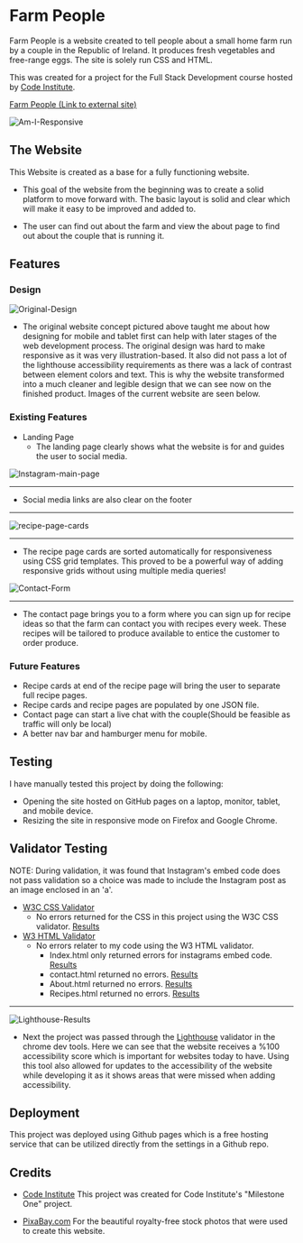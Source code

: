 # Farm People

Farm People is a website created to tell people about a small home farm run by a couple in the Republic of Ireland. It produces fresh vegetables and free-range eggs. The site is solely run CSS and HTML. 

This was created for a project for the Full Stack Development course hosted by [Code Institute](https://codeinstitute.net/ie/5-day-coding-challenge/?utm_term=code%20institute&utm_campaign=CI+-+IRL+-+Search+-+Brand&utm_source=adwords&utm_medium=ppc&hsa_acc=8983321581&hsa_cam=14304747355&hsa_grp=128775288209&hsa_ad=539453915484&hsa_src=g&hsa_tgt=kwd-319867646331&hsa_kw=code%20institute&hsa_mt=e&hsa_net=adwords&hsa_ver=3&gclid=Cj0KCQiAzMGNBhCyARIsANpUkzORRe5o1VJJG9_EwnX2Oxn-ftPjCcE-f8G-M0uOoLartu-8DkXRH5YaAozNEALw_wcB).

[Farm People (Link to external site)](https://dazhaze.github.io/Milestone-Project-One/index.html)

![Am-I-Responsive](https://raw.githubusercontent.com/DazHaze/Milestone-Project-One/main/assets/images/redo-readme/Am-I-Responsive.png)

## The Website

This Website is created as a base for a fully functioning website.

* This goal of the website from the beginning was to create a solid platform to move forward with. The basic layout is solid and clear which will make it easy to be improved and added to.

* The user can find out about the farm and view the about page to find out about the couple that is running it.
## Features

### **Design**
![Original-Design](https://raw.githubusercontent.com/DazHaze/Milestone-Project-One/main/assets/images/WebsiteConcept.png)

* The original website concept pictured above taught me about how designing for mobile and tablet first can help with later stages of the web development process. The original design was hard to make responsive as it was very illustration-based. It also did not pass a lot of the lighthouse accessibility requirements as there was a lack of contrast between element colors and text. This is why the website transformed into a much cleaner and legible design that we can see now on the finished product. Images of the current website are seen below.

### **Existing Features**

* Landing Page
  * The landing page clearly shows what the website is for and guides the user to social media.

![Instagram-main-page](https://raw.githubusercontent.com/DazHaze/Milestone-Project-One/main/assets/images/redo-readme/instagram-main-page.png)

----

* Social media links are also clear on the footer

----

![recipe-page-cards](https://raw.githubusercontent.com/DazHaze/Milestone-Project-One/main/assets/images/redo-readme/recipe-page-cards.png)

----

* The recipe page cards are sorted automatically for responsiveness using CSS grid templates. This proved to be a powerful way of adding responsive grids without using multiple media queries!

![Contact-Form](https://raw.githubusercontent.com/DazHaze/Milestone-Project-One/main/assets/images/redo-readme/contact-page.png)

----

* The contact page brings you to a form where you can sign up for recipe ideas so that the farm can contact you with recipes every week. These recipes will be tailored to produce available to entice the customer to order produce.


### **Future Features**

* Recipe cards at end of the recipe page will bring the user to separate full recipe pages.
* Recipe cards and recipe pages are populated by one JSON file.
* Contact page can start a live chat with the couple(Should be feasible as traffic will only be local)
* A better nav bar and hamburger menu for mobile.

## Testing

I have manually tested this project by doing the following:
* Opening the site hosted on GitHub pages on a laptop, monitor, tablet, and mobile device.
* Resizing the site in responsive mode on Firefox and Google Chrome.



## Validator Testing

NOTE: During validation, it was found that Instagram's embed code does not pass validation so a choice was made to include the Instagram post as an image enclosed in an 'a'.

* [W3C CSS Validator](https://www.w3.org/)
  * No errors returned for the CSS in this project using the W3C CSS validator. [Results](http://jigsaw.w3.org/css-validator/validator?uri=https%3A%2F%2Fdazhaze.github.io%2FMilestone-Project-One%2Fassets%2Fcss%2Fstyle.css&profile=css3svg&usermedium=all&warning=1&vextwarning=)
* [W3 HTML Validator](https://validator.w3.org/nu/)
  * No errors relater to my code using the W3 HTML validator.
    * Index.html only returned errors for instagrams embed code. [Results](https://validator.w3.org/nu/?doc=https%3A%2F%2Fdazhaze.github.io%2FMilestone-Project-One%2Findex.html)
    * contact.html returned no errors. [Results](https://validator.w3.org/nu/?doc=https%3A%2F%2Fdazhaze.github.io%2FMilestone-Project-One%2Fcontact.html)
    * About.html returned no errors. [Results](https://validator.w3.org/nu/?doc=https%3A%2F%2Fdazhaze.github.io%2FMilestone-Project-One%2Fabout.html)
    * Recipes.html returned no errors. [Results](https://validator.w3.org/nu/?doc=https%3A%2F%2Fdazhaze.github.io%2FMilestone-Project-One%2Frecipes.html)

----

![Lighthouse-Results](https://raw.githubusercontent.com/DazHaze/Milestone-Project-One/main/assets/images/accessibility-100.png)
  * Next the project was passed through the [Lighthouse](https://developers.google.com/web/tools/lighthouse) validator in the chrome dev tools. Here we can see that the website receives a %100 accessibility score which is important for websites today to have. Using this tool also allowed for updates to the accessibility of the website while developing it as it shows areas that were missed when adding accessibility.

## Deployment
This project was deployed using Github pages which is a free hosting service that can be utilized directly from the settings in a Github repo.

## Credits
* [Code Institute](https://codeinstitute.net/all-access-coding-challenge/?utm_term=code%20institute&utm_campaign=CI+-+IRL+-+Search+-+Brand&utm_source=adwords&utm_medium=ppc&hsa_acc=8983321581&hsa_cam=14304747355&hsa_grp=128775288209&hsa_ad=539453915484&hsa_src=g&hsa_tgt=kwd-319867646331&hsa_kw=code%20institute&hsa_mt=e&hsa_net=adwords&hsa_ver=3&gclid=CjwKCAiAv_KMBhAzEiwAs-rX1PXOCAky8yjljHzgvSnccpkyUOvNLVGMuzG11t86weTdFdPiTfNHHhoCFuwQAvD_BwE) This project was created for Code Institute's "Milestone One" project.

* [PixaBay.com](https://pixabay.com/) For the beautiful royalty-free stock photos that were used to create this website.